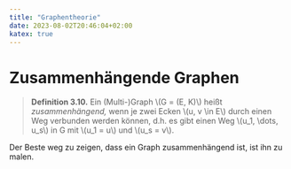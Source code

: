 ```yaml
---
title: "Graphentheorie"
date: 2023-08-02T20:46:04+02:00
katex: true
---
```


# Zusammenhängende Graphen
> **Definition 3.10.** Ein (Multi-)Graph \\(G = (E, K)\\) heißt *zusammenhängend,* wenn je zwei Ecken \\(u, v \in E\\) durch einen Weg verbunden werden können, d.h. es gibt einen Weg \\(u_1, \dots, u_s\\)
in G mit \\(u_1 = u\\) und \\(u_s = v\\).

Der Beste weg zu zeigen, dass ein Graph zusammenhängend ist, ist ihn zu malen.
